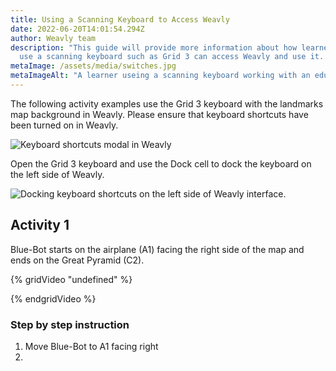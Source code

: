 ```yaml
---
title: Using a Scanning Keyboard to Access Weavly
date: 2022-06-20T14:01:54.294Z
author: Weavly team
description: "This guide will provide more information about how learners who
  use a scanning keyboard such as Grid 3 can access Weavly and use it. "
metaImage: /assets/media/switches.jpg
metaImageAlt: "A learner useing a scanning keyboard working with an educator and laughing. "
---
```

The following activity examples use the Grid 3 keyboard with the landmarks map background in Weavly. Please ensure that keyboard shortcuts have been turned on in Weavly. 

![Keyboard shortcuts modal in Weavly](/assets/media/picture1.png "Turning keyboard shortcuts ON in Weavly")

 Open the Grid 3 keyboard and use the Dock cell to dock the keyboard on the left side of Weavly. 

![Docking keyboard shortcuts on the left side of Weavly interface. ](/assets/media/picture2.png "Docking keyboard shortcuts on the left side of Weavly interface. ")

## Activity 1

Blue-Bot starts on the airplane (A1) facing the right side of the map and ends on the Great Pyramid (C2). 

{% gridVideo "undefined" %}

{% endgridVideo %}

### Step by step instruction

1. Move Blue-Bot to A1 facing right
2.